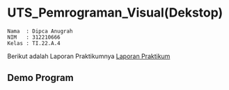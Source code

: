 # UTS_Pemrograman_Visual(Dekstop)
```
Nama  : Dipca Anugrah
NIM   : 312210666
Kelas : TI.22.A.4
```
Berikut adalah Laporan Praktikumnya [Laporan Praktikum](https://github.com/DipcaAnugrah/UTS_Pemrograman_Visual-dekstop-/blob/main/Laporan%20Praktikum.pdf)

## Demo Program
